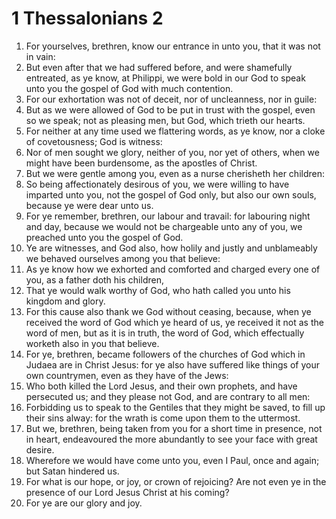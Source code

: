 ﻿# 1 Thessalonians 2
1. For yourselves, brethren, know our entrance in unto you, that it was not in vain: 
2. But even after that we had suffered before, and were shamefully entreated, as ye know, at Philippi, we were bold in our God to speak unto you the gospel of God with much contention. 
3. For our exhortation was not of deceit, nor of uncleanness, nor in guile: 
4. But as we were allowed of God to be put in trust with the gospel, even so we speak; not as pleasing men, but God, which trieth our hearts. 
5. For neither at any time used we flattering words, as ye know, nor a cloke of covetousness; God is witness: 
6. Nor of men sought we glory, neither of you, nor yet of others, when we might have been burdensome, as the apostles of Christ. 
7. But we were gentle among you, even as a nurse cherisheth her children: 
8. So being affectionately desirous of you, we were willing to have imparted unto you, not the gospel of God only, but also our own souls, because ye were dear unto us. 
9. For ye remember, brethren, our labour and travail: for labouring night and day, because we would not be chargeable unto any of you, we preached unto you the gospel of God. 
10. Ye are witnesses, and God also, how holily and justly and unblameably we behaved ourselves among you that believe: 
11. As ye know how we exhorted and comforted and charged every one of you, as a father doth his children, 
12. That ye would walk worthy of God, who hath called you unto his kingdom and glory. 
13. For this cause also thank we God without ceasing, because, when ye received the word of God which ye heard of us, ye received it not as the word of men, but as it is in truth, the word of God, which effectually worketh also in you that believe. 
14. For ye, brethren, became followers of the churches of God which in Judaea are in Christ Jesus: for ye also have suffered like things of your own countrymen, even as they have of the Jews: 
15. Who both killed the Lord Jesus, and their own prophets, and have persecuted us; and they please not God, and are contrary to all men: 
16. Forbidding us to speak to the Gentiles that they might be saved, to fill up their sins alway: for the wrath is come upon them to the uttermost. 
17. But we, brethren, being taken from you for a short time in presence, not in heart, endeavoured the more abundantly to see your face with great desire. 
18. Wherefore we would have come unto you, even I Paul, once and again; but Satan hindered us. 
19. For what is our hope, or joy, or crown of rejoicing? Are not even ye in the presence of our Lord Jesus Christ at his coming? 
20. For ye are our glory and joy. 
